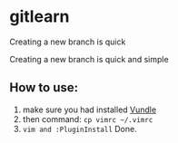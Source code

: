 # gitlearn
Creating a new branch is quick

Creating a new branch is quick and simple

## How to use:
1. make sure you had installed [Vundle](https://github.com/VundleVim/Vundle.vim "Vuldle")
2. then command: ```cp vimrc ~/.vimrc```
3. ```vim and :PluginInstall``` Done.



